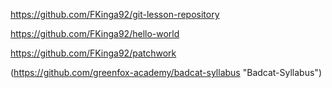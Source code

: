 https://github.com/FKinga92/git-lesson-repository

https://github.com/FKinga92/hello-world

https://github.com/FKinga92/patchwork

(https://github.com/greenfox-academy/badcat-syllabus "Badcat-Syllabus")
